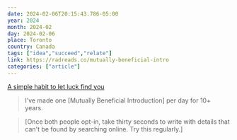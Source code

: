 ```yaml
---
date: 2024-02-06T20:15:43.786-05:00
year: 2024
month: 2024-02
day: 2024-02-06
place: Toronto
country: Canada
tags: ["idea","succeed","relate"]
link: https://radreads.co/mutually-beneficial-intro
categories: ["article"]
---
```

[A simple habit to let luck find you](https://radreads.co/mutually-beneficial-intro)

> I’ve made one [Mutually Beneficial Introduction] per day for 10+ years.

> [Once both people opt-in, take thirty seconds to write with details that can't be found by searching online. Try this regularly.]
